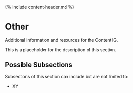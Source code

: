 {% include content-header.md %}


# Other

Additional information and resources for the Content IG.

This is a placeholder for the description of this section.


## Possible Subsections
Subsections of this section can include but are not limited to:
- XY